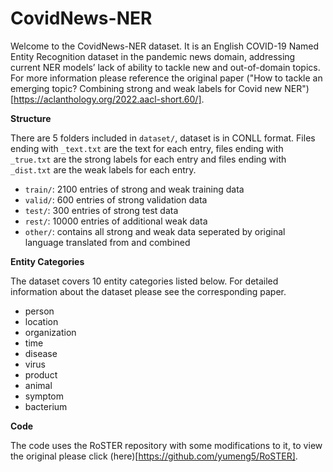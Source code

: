 # CovidNews-NER

Welcome to the CovidNews-NER dataset. It is an English COVID-19 Named Entity Recognition dataset in the pandemic news domain, addressing current NER models’ lack of ability to tackle new and out-of-domain topics. For more information please reference the original paper ("How to tackle an emerging topic? Combining strong and weak labels for Covid new NER")[https://aclanthology.org/2022.aacl-short.60/].

**Structure**

There are 5 folders included in `dataset/`, dataset is in CONLL format. Files ending with `_text.txt` are the text for each entry, files ending with `_true.txt` are the strong labels for each entry and files ending with `_dist.txt` are the weak labels for each entry.

- `train/`: 2100 entries of strong and weak training data
- `valid/`: 600 entries of strong validation data
- `test/`: 300 entries of strong test data
- `rest/`: 10000 entries of additional weak data
- `other/`: contains all strong and weak data seperated by original language translated from and combined


**Entity Categories**

The dataset covers 10 entity categories listed below. For detailed information about the dataset please see the corresponding paper.

- person
- location
- organization
- time
- disease
- virus
- product
- animal
- symptom
- bacterium

**Code**

The code uses the RoSTER repository with some modifications to it, to view the original please click (here)[https://github.com/yumeng5/RoSTER].

